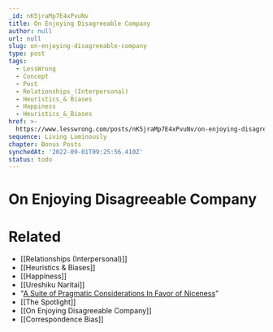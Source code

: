 ```yaml
---
_id: nK5jraMp7E4xPvuNv
title: On Enjoying Disagreeable Company
author: null
url: null
slug: on-enjoying-disagreeable-company
type: post
tags:
  - LessWrong
  - Concept
  - Post
  - Relationships_(Interpersonal)
  - Heuristics_& Biases
  - Happiness
  - Heuristics_&_Biases
href: >-
  https://www.lesswrong.com/posts/nK5jraMp7E4xPvuNv/on-enjoying-disagreeable-company
sequence: Living Luminously
chapter: Bonus Posts
synchedAt: '2022-09-01T09:25:56.410Z'
status: todo
---
```


# On Enjoying Disagreeable Company


# Related

- [[Relationships (Interpersonal)]]
- [[Heuristics & Biases]]
- [[Happiness]]
- [[Ureshiku Naritai]]
- "[A Suite of Pragmatic Considerations In Favor of Niceness](/lw/1ln/a_suite_of_pragmatic_considerations_in_favor_of/)"
- [[The Spotlight]]
- [[On Enjoying Disagreeable Company]]
- [[Correspondence Bias]]